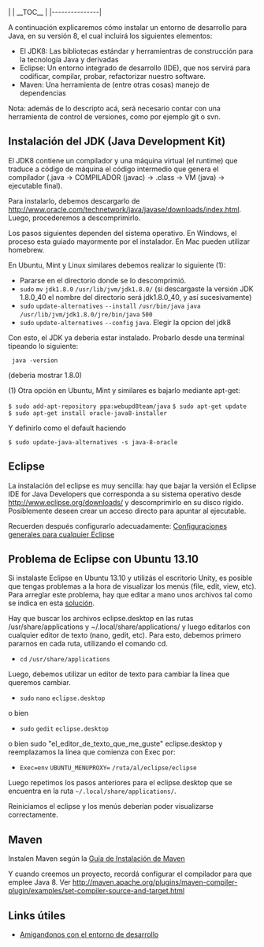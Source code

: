 | | \_\_TOC\_\_ |
|---------------|

A continuación explicaremos cómo instalar un entorno de desarrollo para Java, en su versión 8, el cual incluirá los siguientes elementos:

-   El JDK8: Las bibliotecas estándar y herramientras de construcción para la tecnología Java y derivadas
-   Eclipse: Un entorno integrado de desarrollo (IDE), que nos servirá para codificar, compilar, probar, refactorizar nuestro software.
-   Maven: Una herramienta de (entre otras cosas) manejo de dependencias

Nota: además de lo descripto acá, será necesario contar con una herramienta de control de versiones, como por ejemplo git o svn.

Instalación del JDK (Java Development Kit)
------------------------------------------

El JDK8 contiene un compilador y una máquina virtual (el runtime) que traduce a código de máquina el código intermedio que genera el compilador (.java → COMPILADOR (javac) → .class → VM (java) → ejecutable final).

Para instalarlo, debemos descargarlo de <http://www.oracle.com/technetwork/java/javase/downloads/index.html>. Luego, procederemos a descomprimirlo.

Los pasos siguientes dependen del sistema operativo. En Windows, el proceso esta guiado mayormente por el instalador. En Mac pueden utilizar homebrew.

En Ubuntu, Mint y Linux similares debemos realizar lo siguiente (1):

-   Pararse en el directorio donde se lo descomprimió.
-   `sudo` `mv` `jdk1.8.0` `/usr/lib/jvm/jdk1.8.0/` (si descargaste la versión JDK 1.8.0\_40 el nombre del directorio será jdk1.8.0\_40, y así sucesivamente)
-   `sudo` `update-alternatives` `--install` `/usr/bin/java` `java` `/usr/lib/jvm/jdk1.8.0/jre/bin/java` `500`
-   `sudo` `update-alternatives` `--config` `java`. Elegir la opcion del jdk8

Con esto, el JDK ya deberia estar instalado. Probarlo desde una terminal tipeando lo siguiente:

` java -version`

(deberia mostrar 1.8.0)

(1) Otra opción en Ubuntu, Mint y similares es bajarlo mediante apt-get:

`$ sudo add-apt-repository ppa:webupd8team/java`
`$ sudo apt-get update`
`$ sudo apt-get install oracle-java8-installer`

Y definirlo como el default haciendo

`$ sudo update-java-alternatives -s java-8-oracle `

Eclipse
-------

La instalación del eclipse es muy sencilla: hay que bajar la versión el Eclipse IDE for Java Developers que corresponda a su sistema operativo desde <http://www.eclipse.org/downloads/> y descomprimirlo en su disco rígido. Posiblemente deseen crear un acceso directo para apuntar al ejecutable.

Recuerden después configurarlo adecuadamente: [Configuraciones generales para cualquier Eclipse](configuraciones-generales-para-cualquier-eclipse.md)

Problema de Eclipse con Ubuntu 13.10
------------------------------------

Si instalaste Eclipse en Ubuntu 13.10 y utilizás el escritorio Unity, es posible que tengas problemas a la hora de visualizar los menús (file, edit, view, etc). Para arreglar este problema, hay que editar a mano unos archivos tal como se indica en esta [solución](http://askubuntu.com/questions/364310/eclipse-kepler-runs-weird).

Hay que buscar los archivos eclipse.desktop en las rutas /usr/share/applications y ~/.local/share/applications/ y luego editarlos con cualquier editor de texto (nano, gedit, etc). Para esto, debemos primero pararnos en cada ruta, utilizando el comando cd.

-   `cd` `/usr/share/applications`

Luego, debemos utilizar un editor de texto para cambiar la línea que queremos cambiar.

-   `sudo` `nano` `eclipse.desktop`

o bien

-   `sudo` `gedit` `eclipse.desktop`

o bien sudo "el\_editor\_de\_texto\_que\_me\_guste" eclipse.desktop y reemplazamos la línea que comienza con Exec por:

-   `Exec=env` `UBUNTU_MENUPROXY=` `/ruta/al/eclipse/eclipse`

Luego repetimos los pasos anteriores para el eclipse.desktop que se encuentra en la ruta `~/.local/share/applications/`.

Reiniciamos el eclipse y los menús deberían poder visualizarse correctamente.

Maven
-----

Instalen Maven según la [Guía de Instalación de Maven](guia-de-instalacion-de-maven.md)

Y cuando creemos un proyecto, recordá configurar el compilador para que emplee Java 8. Ver <http://maven.apache.org/plugins/maven-compiler-plugin/examples/set-compiler-source-and-target.html>

Links útiles
------------

-   [Amigandonos con el entorno de desarrollo](amigandonos-con-el-entorno-de-desarrollo.md)

